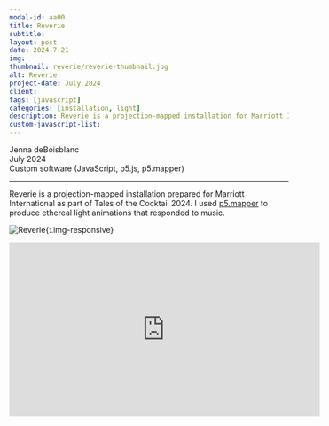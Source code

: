 ```yaml
---
modal-id: aa00
title: Reverie
subtitle:
layout: post
date: 2024-7-21
img:
thumbnail: reverie/reverie-thumbnail.jpg
alt: Reverie
project-date: July 2024
client: 
tags: [javascript]
categories: [installation, light]
description: Reverie is a projection-mapped installation for Marriott International
custom-javascript-list:
---
```

 
Jenna deBoisblanc  
July 2024  
Custom software (JavaScript, p5.js, p5.mapper)   

---

Reverie is a projection-mapped installation prepared for Marriott International as part of Tales of the Cocktail 2024. I used [p5.mapper]({{site.url}}/projects/2021/p5mapper.html) to produce ethereal light animations that responded to music.   
  
    
![Reverie]({{site.url}}/img/portfolio/reverie/reverie.jpg){:.img-responsive}



<div class="embed-responsive embed-responsive-16by9">
<iframe width="560" height="315" src="https://www.youtube.com/embed/AtYNLMC8uj4?si=CtlNAbhbmv70DO51" frameborder="0" allow="autoplay; encrypted-media" allowfullscreen></iframe>
</div>

